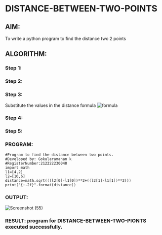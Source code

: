 # DISTANCE-BETWEEN-TWO-POINTS

## AIM:
To write a python program to find the distance two 2 points
## ALGORITHM:
### Step 1: 
### Step 2: 
### Step 3: 
Substitute the values in the distance formula  ![formula](/formula.JPG)
### Step 4: 
### Step 5: 
### PROGRAM:
```
#Program to find the distance between two points.
#Developed by: Gokularamanan k
#RegisterNumber:212222230040
import math
l1=[4,2]
l2=[10,6]
distance=math.sqrt(((l2[0]-l1[0])**2+((l2[1]-l1[1])**2)))
print("{:.2f}".format(distance))
```
### OUTPUT:
![Screenshot (55)](https://user-images.githubusercontent.com/119518996/229991398-6bd8c438-e367-4a43-9cc3-b3d6922b9da4.png)


### RESULT: program for DISTANCE-BETWEEN-TWO-PIONTS executed successfully.
